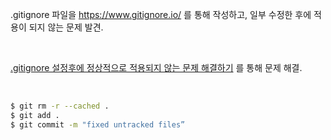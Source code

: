 .gitignore 파일을 https://www.gitignore.io/ 를 통해 작성하고, 일부 수정한 후에 적용이 되지 않는 문제 발견.

<br>

[.gitignore 설정후에 정상적으로 적용되지 않는 문제 해결하기](http://theeye.pe.kr/archives/2091) 를 통해 문제 해결.

<br>

```bash
$ git rm -r --cached .
$ git add .
$ git commit -m "fixed untracked files”

```

<br>